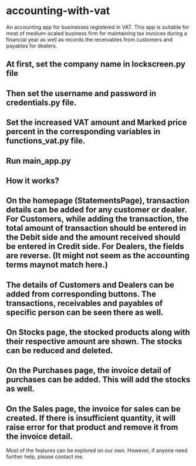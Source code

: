 # accounting-with-vat
An accounting app for businesses registered in VAT. This app is suitable for most of medium-scaled business firm for maintaining tax invoices during a financial year as well as records the receivables from customers and payables for dealers.

## At first, set the company name in lockscreen.py file
## Then set the username and password in credentials.py file.
## Set the increased VAT amount and Marked price percent in the corresponding variables in functions_vat.py file.
## Run main_app.py

## How it works?
## On the homepage (StatementsPage), transaction details can be added for any customer or dealer. For Customers, while adding the transaction, the total amount of transaction should be entered in the Debit side and the amount received should be entered in Credit side. For Dealers, the fields are reverse. (It might not seem as the accounting terms maynot match here.)

## The details of Customers and Dealers can be added from corresponding buttons. The transactions, receivables and payables of specific person can be seen there as well.
## On Stocks page, the stocked products along with their respective amount are shown. The stocks can be reduced and deleted.
## On the Purchases page, the invoice detail of purchases can be added. This will add the stocks as well.
## On the Sales page, the invoice for sales can be created. If there is insufficient quantity, it will raise error for that product and remove it from the invoice detail.

Most of the features can be explored on our own. However, if anyone need further help, please contact me.
